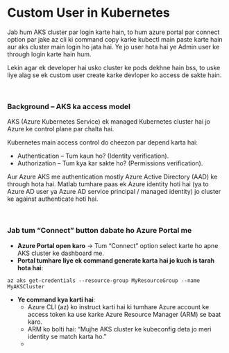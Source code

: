 # Custom User in Kubernetes

Jab hum AKS cluster par login karte hain, to hum azure portal par connect option par jake az cli ki command copy karke kubectl main paste karte hain aur aks cluster main login ho jata hai. Ye jo user hota hai ye Admin user ke through login karte hain hum.

Lekin agar ek developer hai usko cluster ke pods dekhne hain bss, to uske liye alag se ek custom user create karke devloper ko access de sakte hain.

<br>

### Background – AKS ka access model

AKS (Azure Kubernetes Service) ek managed Kubernetes cluster hai jo Azure ke control plane par chalta hai.

Kubernetes main access control do cheezon par depend karta hai:
- Authentication – Tum kaun ho? (Identity verification).
- Authorization – Tum kya kar sakte ho? (Permissions verification).

Aur Azure AKS me authentication mostly Azure Active Directory (AAD) ke through hota hai. Matlab tumhare paas ek Azure identity hoti hai (ya to Azure AD user ya Azure AD service principal / managed identity) jo cluster ke against authenticate hoti hai.

<br>

### Jab tum “Connect” button dabate ho Azure Portal me

- **Azure Portal open karo** → Tum “Connect” option select karte ho apne AKS cluster ke dashboard me.
- **Portal tumhare liye ek command generate karta hai jo kuch is tarah hota hai**:
```
az aks get-credentials --resource-group MyResourceGroup --name MyAKSCluster
```

- **Ye command kya karti hai**:
  - Azure CLI (az) ko instruct karti hai ki tumhare Azure account ke access token ka use karke Azure Resource Manager (ARM) se baat karo.
  - ARM ko bolti hai: “Mujhe AKS cluster ke kubeconfig deta jo meri identity se match karta ho.”
  - 
